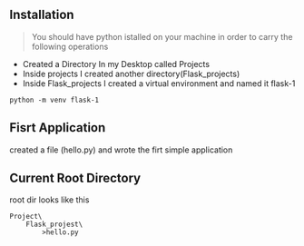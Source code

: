 ## Installation
> You should have python istalled on your machine in order to carry the following operations

- Created a Directory In my Desktop called Projects
- Inside projects I created another directory(Flask_projects)
- Inside Flask_projects I created a virtual environment and named it flask-1
```
python -m venv flask-1
```

## Fisrt Application
created a file (hello.py) and wrote the firt simple application

## Current Root Directory
root dir looks like this

```
Project\
	Flask_projest\
		>hello.py
```
